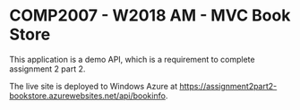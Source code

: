 <h1>COMP2007 - W2018 AM - MVC Book Store</h1>

<p>This application is a demo API, which is a requirement to complete assignment 2 part 2.</p>

<p>The live site is deployed to Windows Azure at <a href="https://assignment2part2-bookstore.azurewebsites.net/api/bookinfo">https://assignment2part2-bookstore.azurewebsites.net/api/bookinfo</a>.</p>
